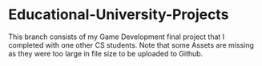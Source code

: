 # Educational-University-Projects
This branch consists of my Game Development final project that I completed with one other CS students. Note that some Assets are missing as they were too large in file size to be uploaded to Github.
